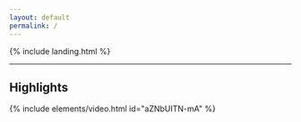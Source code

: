 ```yaml
---
layout: default
permalink: /
---
```


{% include landing.html %}

___
## Highlights
{% include elements/video.html id="aZNbUITN-mA" %}
